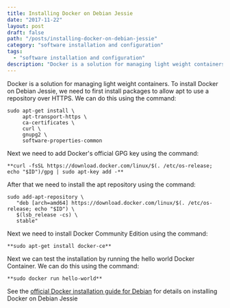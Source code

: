 ```yaml
---
title: Installing Docker on Debian Jessie
date: "2017-11-22"
layout: post
draft: false
path: "/posts/installing-docker-on-debian-jessie"
category: "software installation and configuration"
tags:
  - "software installation and configuration"
description: "Docker is a solution for managing light weight containers. To install Docker on Debian Jessie, we need to first install packages to allow apt to use a repository over HTTPS. We can do this using the command:"
---
```


Docker is a solution for managing light weight containers. To install Docker on Debian Jessie, we need to first install packages to allow apt to use a repository over HTTPS. We can do this using the command:

```
sudo apt-get install \
     apt-transport-https \
     ca-certificates \
     curl \
     gnupg2 \
     software-properties-common
```

Next we need to add Docker's official GPG key using the command:

```
**curl -fsSL https://download.docker.com/linux/$(. /etc/os-release; echo "$ID")/gpg | sudo apt-key add -**
```

After that we need to install the apt repository using the command:

```
sudo add-apt-repository \
   "deb [arch=amd64] https://download.docker.com/linux/$(. /etc/os-release; echo "$ID") \
   $(lsb_release -cs) \
   stable"
```

Next we need to install Docker Community Edition using the command:

```
**sudo apt-get install docker-ce**
```

Next we can test the installation by running the hello world Docker Container. We can do this using the command:

```
**sudo docker run hello-world**
```

See the [official Docker installation guide for Debian](https://docs.docker.com/engine/installation/linux/docker-ce/debian/) for details on installing Docker on Debian Jessie
